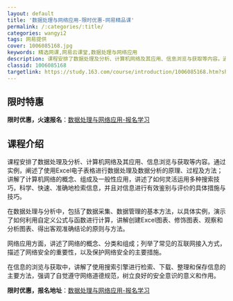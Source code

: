 ```yaml
---
layout: default
title: '数据处理与网络应用-限时优惠-网易精品课'
permalink: /:categories/:title/
categories: wangyi2
tags: 网易提供
cover: 1006085168.jpg
keywords: 精选网课,网易云课堂,数据处理与网络应用
description: 课程安排了数据处理及分析、计算机网络及其应用、信息浏览与获取等内容。通过实例，阐述了使用Excel电子表格进行数据处理及
classid: 1006085168
targetlink: https://study.163.com/course/introduction/1006085168.htm?share=1&shareId=1025206652&utm_campaign=share&utm_medium=iphoneShare&utm_source=&utm_u=1025206652
---
```


## 限时特惠

**限时优惠，火速报名**：[数据处理与网络应用-报名学习](https://study.163.com/course/introduction/1006085168.htm?share=1&shareId=1025206652&utm_campaign=share&utm_medium=iphoneShare&utm_source=&utm_u=1025206652)

## 课程介绍

课程安排了数据处理及分析、计算机网络及其应用、信息浏览与获取等内容。通过实例，阐述了使用Excel电子表格进行数据处理及数据分析的原理、过程及方法；讲解了计算机网络的概念、组成及一般性应用，讲述了如何灵活运用多种搜索技巧，科学、快速、准确地检索信息，并且对信息进行有效鉴别与评价的具体措施与技巧。

在数据处理与分析中，包括了数据采集、数据管理的基本方法，以具体实例，演示了如何利用自定义公式与函数进行计算，讲解创建Excel图表、修饰图表、观察和分析图表、得出客观准确结论的原则与方法。

网络应用方面，讲述了网络的概念、分类和组成；列举了常见的互联网接入方式，描述了网络安全的重要性，以及保护网络安全的主要措施。

在信息的浏览与获取中，讲解了使用搜索引擎进行检索、下载、整理和保存信息的主要方法，强调了自觉遵守网络道德规范，树立良好的安全意识的意义和作用。

**限时优惠，报名地址**：[数据处理与网络应用-报名学习](https://study.163.com/course/introduction/1006085168.htm?share=1&shareId=1025206652&utm_campaign=share&utm_medium=iphoneShare&utm_source=&utm_u=1025206652)


